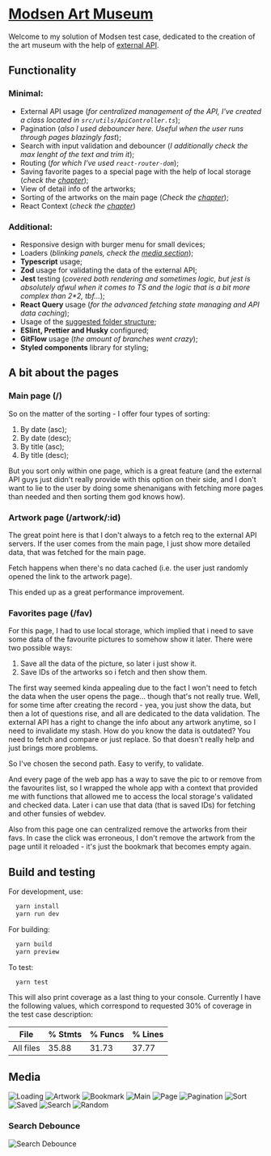 # [Modsen Art Museum](https://modsen-art-museum-three.vercel.app/)

Welcome to my solution of Modsen test case, dedicated to the creation of the art museum with the help of [external API](https://api.artic.edu/docs/#quick-start).

## Functionality

### Minimal:

- External API usage (_for centralized management of the API, I've created a class located in `src/utils/ApiController.ts`_);
- Pagination (_also I used debouncer here. Useful when the user runs through pages blazingly fast_);
- Search with input validation and debouncer (_I additionally check the max lenght of the text and trim it_);
- Routing (_for which I've used `react-router-dom`_);
- Saving favorite pages to a special page with the help of local storage (_check the [chapter](#favorites-page-fav)_);
- View of detail info of the artworks;
- Sorting of the artworks on the main page (_Check the [chapter](#main-page-)_);
- React Context (_check the [chapter](#favorites-page-fav)_)

### Additional:

- Responsive design with burger menu for small devices;
- Loaders (_blinking panels, check the [media section](#media)_);
- **Typescript** usage;
- **Zod** usage for validating the data of the external API;
- **Jest** testing (_covered both rendering and sometimes logic, but jest is absolutely afwul when it comes to TS and the logic that is a bit more complex than 2\*2, tbf..._);
- **React Query** usage (_for the advanced fetching state managing and API data caching_);
- Usage of the [suggested folder structure](https://github.com/mkrivel/structure);
- **ESlint, Prettier and Husky** configured;
- **GitFlow** usage (_the amount of branches went crazy_);
- **Styled components** library for styling;

## A bit about the pages

### Main page (/)

So on the matter of the sorting - I offer four types of sorting:

1. By date (asc);
2. By date (desc);
3. By title (asc);
4. By title (desc);

But you sort only within one page, which is a great feature (and the external API guys just didn't really provide with this option on their side, and I don't want to lie to the user by doing some shenanigans with fetching more pages than needed and then sorting them god knows how).

### Artwork page (/artwork/:id)

The great point here is that I don't always to a fetch req to the external API servers. If the user comes from the main page, I just show more detailed data, that was fetched for the main page.

Fetch happens when there's no data cached (i.e. the user just randomly opened the link to the artwork page).

This ended up as a great performance improvement.

### Favorites page (/fav)

For this page, I had to use local storage, which implied that i need to save some data of the favourite pictures to somehow show it later. There were two possible ways:

1. Save all the data of the picture, so later i just show it.
2. Save IDs of the artworks so i fetch and then show them.

The first way seemed kinda appealing due to the fact I won't need to fetch the data when the user opens the page... though that's not really true. Well, for some time after creating the record - yea, you just show the data, but then a lot of questions rise, and all are dedicated to the data validation. The external API has a right to change the info about any artwork anytime, so I need to invalidate my stash. How do you know the data is outdated? You need to fetch and compare or just replace. So that doesn't really help and just brings more problems.

So I've chosen the second path. Easy to verify, to validate.

And every page of the web app has a way to save the pic to or remove from the favourites list, so I wrapped the whole app with a context that provided me with functions that allowed me to access the local storage's validated and checked data. Later i can use that data (that is saved IDs) for fetching and other funsies of webdev.

Also from this page one can centralized remove the artworks from their favs. In case the click was erroneous, I don't remove the artwork from the page until it reloaded - it's just the bookmark that becomes empty again.

## Build and testing

For development, use:

```bash
  yarn install
  yarn run dev
```

For building:

```bash
  yarn build
  yarn preview
```

To test:

```bash
  yarn test
```

This will also print coverage as a last thing to your console. Currently I have the following values, which correspond to requested 30% of coverage in the test case description:

| File      | % Stmts | % Funcs | % Lines |
| --------- | ------- | ------- | ------- |
| All files | 35.88   | 31.73   | 37.77   |

## Media

![Loading](readme/gif.gif)
![Artwork](readme/artwork.png)
![Bookmark](readme/bookmark.png)
![Main](readme/main.png)
![Page](readme/page.png)
![Pagination](readme/pagination.png)
![Sort](readme/sort.png)
![Saved](readme/saved.png)
![Search](readme/search.png)
![Random](readme/random.png)

### Search Debounce

![Search Debounce](readme/search-debounce.gif)
